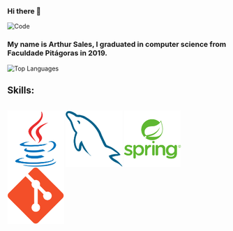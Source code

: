 ### Hi there 👋
![Code](https://res.cloudinary.com/superfolio/image/upload/v1620689979/68747470733a2f2f692e70696e696d672e636f6d2f6f726967696e616c732f63362f33332f63322f63363333633230656465383266306530636564376435373064626533613166332e676966_yjuh2s.gif)

### My name is Arthur Sales, I graduated in computer science from Faculdade Pitágoras in 2019.

<div align="left">
 <img src="https://github-readme-stats.vercel.app/api/top-langs/?username=arthurr-jpg&layout=compact&theme=highcontrast" alt="Top Languages">
</div>

<h2 allign="center"> Skills:</h2>
<div style="display: inline_block"><br>
  <img align="center" alt="Arthur-Java" height="130" width="130" src="https://raw.githubusercontent.com/devicons/devicon/master/icons/java/java-original.svg">
  <img align="center" alt="Arthur-MySQL" height="130" width="130" src="https://raw.githubusercontent.com/devicons/devicon/master/icons/mysql/mysql-original.svg">
  <img align="center" alt="Arthur-Spring" height="130" width="130" src="https://raw.githubusercontent.com/devicons/devicon/master/icons/spring/spring-original-wordmark.svg">
   <img align="center" alt="Arthur-Git" height="130" width="130" src="https://raw.githubusercontent.com/devicons/devicon/master/icons/git/git-original.svg">
</div>


